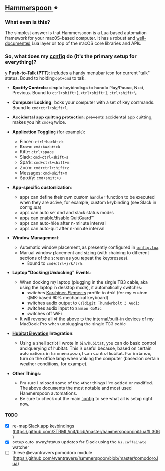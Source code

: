 ## [ Hammerspoon ](https://www.hammerspoon.org)⚭

### What even is this?

The simplest answer is that Hammerspoon is a Lua-based automation framework for
your macOS-based computer. It has a robust and [well-documented](http://www.hammerspoon.org/docs/) Lua layer on top
of the macOS core libraries and APIs.

### So, what does my [config](hammerspoon.symlink/config.lua) do (it's the primary setup for everything)?

y **Push-to-Talk (PTT)**: includes a handy menubar icon for current "talk" status. Bound to holding `opt+cmd` to talk.

- **Spotify Controls**: simple keybindings to handle Play/Pause, Next, Previous.
  Bound to `ctrl+shift+[`, `ctrl+shift+]`, `ctrl+shift+\`.

- **Computer Locking**: locks your computer with a set of key commands. Bound to
  `cmd+ctrl+shift+l`.

- **Accidental app quitting protection**: prevents accidental app quitting,
  makes you hit `cmd+q` twice.

- **Application Toggling** (for example):

  - Finder: `ctrl+backtick`
  - Brave: `cmd+backtick`
  - Kitty: `ctrl+space`
  - Slack: `cmd+ctrl+shift+s`
  - Spark: `cmd+ctrl+shift+m`
  - Zoom: `cmd+ctrl+shift+z`
  - Messages: `cmd+shift+m`
  - Spotify: `cmd+shift+8`

* **App-specific customization**:

  - apps can define their own custom `handler` function to be executed when they are active,
    for example, custom keybinding (see Slack in config.lua)
  - apps can auto set dnd and slack status modes
  - apps can enable/disable QuitGuard™
  - apps can auto-hide after n-minute interval
  - apps can auto-quit after n-minute interval

- **Window Management**:

  - Automatic window placement, as presently configured in [`config.lua`](hammerspoon.symlink/config.lua).
  - Manual window placement and sizing (with chaining to different sections of
    the screen as you repeat the keypresses).
    - Bound to `cmd+ctrl+j/k/l/h`.

* **Laptop "Docking/Undocking" Events**:

  - When docking my laptop (plugging in the single TB3 cable, aka using the laptop in
    desktop mode), it automatically switches:
    - switches [Karabiner-Elements](https://github.com/tekezo/Karabiner-Elements) profile to `dz60` (for my custom QMK-based 60% mechanical keyboard)
    - switches audio output to `Caldigit Thunderbolt 3 Audio`
    - switches audio input to `Samson GoMic`
    - switches off WiFi
  - It will reverse all of the above to the internal/built-in devices of my MacBook Pro when
    unplugging the single TB3 cable

- **[Hubitat Elevation](https://www.hubitat.com) Integration**:

  - Using a shell script I wrote in `bin/hubitat`, you can do basic control and querying of hubitat. This is useful because, based on certain automations in hammerspoon, I can control hubitat. For instance, turn on the office lamp when waking the computer (based on certain weather conditions, for example).

* **Other Things**:

  - I'm sure I missed some of the other things I've added or
    modified. The above documents the most notable and most used Hammerspoon automations.
  - Be sure to check out the main [config](hammerspoon.symlink/config.lua) to see what all is setup right now.

#### TODO

- [x] re-map Slack.app keybindings (https://github.com/STRML/init/blob/master/hammerspoon/init.lua#L306)
- [x] setup auto-away/status updates for Slack using the `hs.caffeinate` watcher
- [ ] thieve @evantravers pomodoro module (https://github.com/evantravers/hammerspoon/blob/master/pomodoro.lua)
